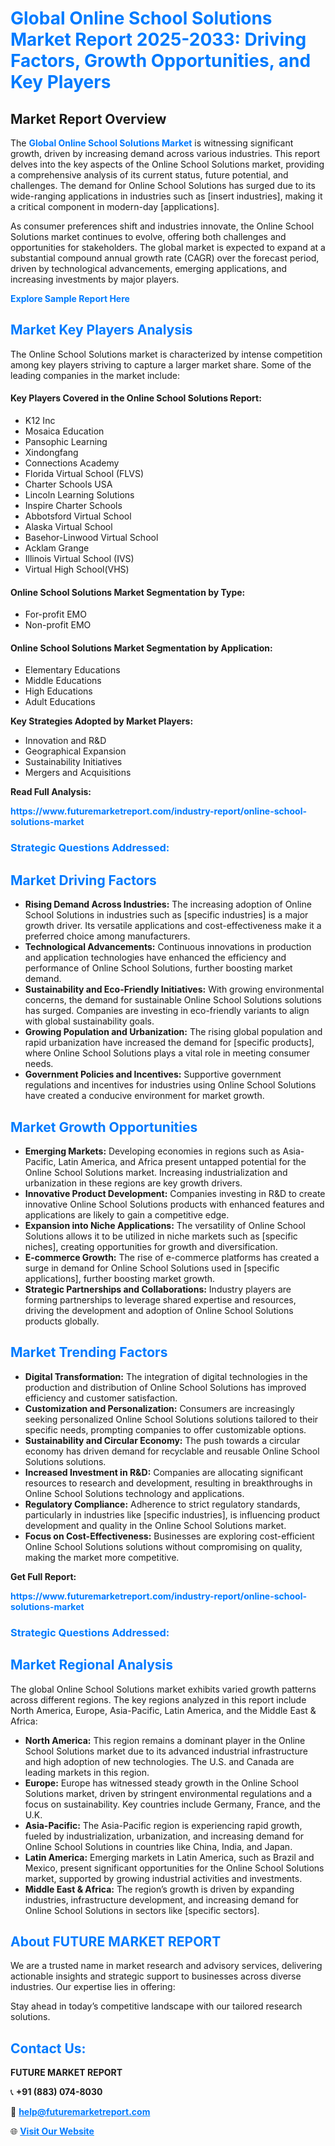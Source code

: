 <h1 style="color: #007BFF;">Global Online School Solutions Market Report 2025-2033: Driving Factors, Growth Opportunities, and Key Players</h1>

<section id="overview">
<h2>Market Report Overview</h2>
<p>The <a href="https://www.futuremarketreport.com/industry-report/online-school-solutions-market" style="color: #007BFF; text-decoration: none;"><strong>Global Online School Solutions Market</strong></a> is witnessing significant growth, driven by increasing demand across various industries. This report delves into the key aspects of the Online School Solutions market, providing a comprehensive analysis of its current status, future potential, and challenges. The demand for Online School Solutions has surged due to its wide-ranging applications in industries such as [insert industries], making it a critical component in modern-day [applications].</p>
<p>As consumer preferences shift and industries innovate, the Online School Solutions market continues to evolve, offering both challenges and opportunities for stakeholders. The global market is expected to expand at a substantial compound annual growth rate (CAGR) over the forecast period, driven by technological advancements, emerging applications, and increasing investments by major players.</p>
</section>

<section id="overview">
<p><a href="https://www.futuremarketreport.com/request-sample/reportId=59081" style="color: #007BFF; text-decoration: none;"><strong>Explore Sample Report Here</strong></a></p>
</section>

<section id="key-players">
<h2 style="color: #007BFF;">Market Key Players Analysis</h2>
<p>The Online School Solutions market is characterized by intense competition among key players striving to capture a larger market share. Some of the leading companies in the market include:</p>
<h4>Key Players Covered in the Online School Solutions Report:</h4>
<ul><li>K12 Inc</li><li>Mosaica Education</li><li>Pansophic Learning</li><li>Xindongfang</li><li>Connections Academy</li><li>Florida Virtual School (FLVS)</li><li>Charter Schools USA</li><li>Lincoln Learning Solutions</li><li>Inspire Charter Schools</li><li>Abbotsford Virtual School</li><li>Alaska Virtual School</li><li>Basehor-Linwood Virtual School</li><li>Acklam Grange</li><li>Illinois Virtual School (IVS)</li><li>Virtual High School(VHS)</li></ul>
<h4>Online School Solutions Market Segmentation by Type:</h4>
<ul><li>For-profit EMO</li><li>Non-profit EMO</li></ul>

<h4>Online School Solutions Market Segmentation by Application:</h4>
<ul><li>Elementary Educations</li><li>Middle Educations</li><li>High Educations</li><li>Adult Educations</li></ul>
<p><strong>Key Strategies Adopted by Market Players:</strong></p>
<ul>
<li>Innovation and R&D</li>
<li>Geographical Expansion</li>
<li>Sustainability Initiatives</li>
<li>Mergers and Acquisitions</li>
</ul>
</section>

<section>
<p><strong>Read Full Analysis: </strong></p><a href="https://www.futuremarketreport.com/industry-report/online-school-solutions-market" style="color: #007BFF; text-decoration: none;"><strong>https://www.futuremarketreport.com/industry-report/online-school-solutions-market</strong></a>
<h3 style="color: #007BFF;">Strategic Questions Addressed:</h3>
</section>

<section id="driving-factors">
<h2 style="color: #007BFF;">Market Driving Factors</h2>
<ul>
<li><strong>Rising Demand Across Industries:</strong> The increasing adoption of Online School Solutions in industries such as [specific industries] is a major growth driver. Its versatile applications and cost-effectiveness make it a preferred choice among manufacturers.</li>
<li><strong>Technological Advancements:</strong> Continuous innovations in production and application technologies have enhanced the efficiency and performance of Online School Solutions, further boosting market demand.</li>
<li><strong>Sustainability and Eco-Friendly Initiatives:</strong> With growing environmental concerns, the demand for sustainable Online School Solutions solutions has surged. Companies are investing in eco-friendly variants to align with global sustainability goals.</li>
<li><strong>Growing Population and Urbanization:</strong> The rising global population and rapid urbanization have increased the demand for [specific products], where Online School Solutions plays a vital role in meeting consumer needs.</li>
<li><strong>Government Policies and Incentives:</strong> Supportive government regulations and incentives for industries using Online School Solutions have created a conducive environment for market growth.</li>
</ul>
</section>

<section id="growth-opportunities">
<h2 style="color: #007BFF;">Market Growth Opportunities</h2>
<ul>
<li><strong>Emerging Markets:</strong> Developing economies in regions such as Asia-Pacific, Latin America, and Africa present untapped potential for the Online School Solutions market. Increasing industrialization and urbanization in these regions are key growth drivers.</li>
<li><strong>Innovative Product Development:</strong> Companies investing in R&D to create innovative Online School Solutions products with enhanced features and applications are likely to gain a competitive edge.</li>
<li><strong>Expansion into Niche Applications:</strong> The versatility of Online School Solutions allows it to be utilized in niche markets such as [specific niches], creating opportunities for growth and diversification.</li>
<li><strong>E-commerce Growth:</strong> The rise of e-commerce platforms has created a surge in demand for Online School Solutions used in [specific applications], further boosting market growth.</li>
<li><strong>Strategic Partnerships and Collaborations:</strong> Industry players are forming partnerships to leverage shared expertise and resources, driving the development and adoption of Online School Solutions products globally.</li>
</ul>
</section>

<section id="trending-factors">
<h2 style="color: #007BFF;">Market Trending Factors</h2>
<ul>
<li><strong>Digital Transformation:</strong> The integration of digital technologies in the production and distribution of Online School Solutions has improved efficiency and customer satisfaction.</li>
<li><strong>Customization and Personalization:</strong> Consumers are increasingly seeking personalized Online School Solutions solutions tailored to their specific needs, prompting companies to offer customizable options.</li>
<li><strong>Sustainability and Circular Economy:</strong> The push towards a circular economy has driven demand for recyclable and reusable Online School Solutions solutions.</li>
<li><strong>Increased Investment in R&D:</strong> Companies are allocating significant resources to research and development, resulting in breakthroughs in Online School Solutions technology and applications.</li>
<li><strong>Regulatory Compliance:</strong> Adherence to strict regulatory standards, particularly in industries like [specific industries], is influencing product development and quality in the Online School Solutions market.</li>
<li><strong>Focus on Cost-Effectiveness:</strong> Businesses are exploring cost-efficient Online School Solutions solutions without compromising on quality, making the market more competitive.</li>
</ul>
</section>

<section>
<p><strong>Get Full Report: </strong></p><a href="https://www.futuremarketreport.com/industry-report/online-school-solutions-market" style="color: #007BFF; text-decoration: none;"><strong>https://www.futuremarketreport.com/industry-report/online-school-solutions-market</strong></a>
<h3 style="color: #007BFF;">Strategic Questions Addressed:</h3>
</section>


<section id="regional-analysis">
<h2 style="color: #007BFF;">Market Regional Analysis</h2>
<p>The global Online School Solutions market exhibits varied growth patterns across different regions. The key regions analyzed in this report include North America, Europe, Asia-Pacific, Latin America, and the Middle East & Africa:</p>
<ul>
<li><strong>North America:</strong> This region remains a dominant player in the Online School Solutions market due to its advanced industrial infrastructure and high adoption of new technologies. The U.S. and Canada are leading markets in this region.</li>
<li><strong>Europe:</strong> Europe has witnessed steady growth in the Online School Solutions market, driven by stringent environmental regulations and a focus on sustainability. Key countries include Germany, France, and the U.K.</li>
<li><strong>Asia-Pacific:</strong> The Asia-Pacific region is experiencing rapid growth, fueled by industrialization, urbanization, and increasing demand for Online School Solutions in countries like China, India, and Japan.</li>
<li><strong>Latin America:</strong> Emerging markets in Latin America, such as Brazil and Mexico, present significant opportunities for the Online School Solutions market, supported by growing industrial activities and investments.</li>
<li><strong>Middle East & Africa:</strong> The region’s growth is driven by expanding industries, infrastructure development, and increasing demand for Online School Solutions in sectors like [specific sectors].</li>
</ul>
</section>

<footer>
<h2 style="color: #007BFF;">About FUTURE MARKET REPORT</h2>
<p>We are a trusted name in market research and advisory services, delivering actionable insights and strategic support to businesses across diverse industries. Our expertise lies in offering:</p>

<p>Stay ahead in today’s competitive landscape with our tailored research solutions.</p>

<h2 style="color: #007BFF;">Contact Us:</h2>
<p><strong>FUTURE MARKET REPORT</strong></p>
<p>📞 <strong>+91 (883) 074-8030</strong></p>
<p>📧 <strong><a href="mailto:help@futuremarketreport.com" style="color: #007BFF;">help@futuremarketreport.com</a></strong></p>
<p>🌐 <strong><a href="https://www.futuremarketreport.com/" style="color: #007BFF;">Visit Our Website</a></strong></p>
</footer>